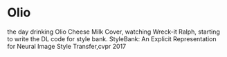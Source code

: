 # Olio
the day drinking Olio Cheese Milk Cover, watching Wreck-it Ralph, starting to write the DL code for style bank.
StyleBank: An Explicit Representation for Neural Image Style Transfer,cvpr 2017
